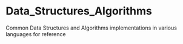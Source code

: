 # Data_Structures_Algorithms
Common Data Structures and Algorithms implementations in various languages for reference
